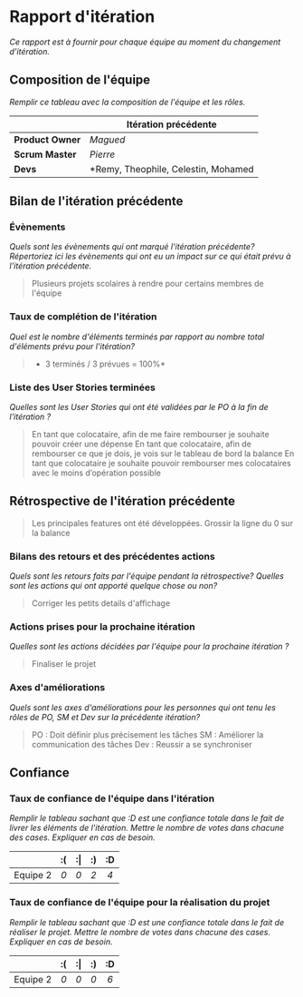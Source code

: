 # Rapport d'itération  
*Ce rapport est à fournir pour chaque équipe au moment du changement d'itération.*

## Composition de l'équipe 
*Remplir ce tableau avec la composition de l'équipe et les rôles.*

|  &nbsp;                 | Itération précédente     |
| -------------           |-------------             |
| **Product Owner**       | *Magued*                 |
| **Scrum Master**        | *Pierre*                 |
| **Devs**		  | *Remy, Theophile, Celestin, Mohamed |

## Bilan de l'itération précédente  
### Évènements 
*Quels sont les évènements qui ont marqué l'itération précédente? Répertoriez ici les évènements qui ont eu un impact sur ce qui était prévu à l'itération précédente.*
> Plusieurs projets scolaires à rendre pour certains membres de l'équipe


### Taux de complétion de l'itération  
*Quel est le nombre d'éléments terminés par rapport au nombre total d'éléments prévu pour l'itération?*
> * 3 terminés / 3 prévues = 100%*

### Liste des User Stories terminées
*Quelles sont les User Stories qui ont été validées par le PO à la fin de l'itération ?*
> En tant que colocataire, afin de me faire rembourser je souhaite pouvoir créer une dépense
> En tant que colocataire, afin de rembourser ce que je dois, je vois sur le tableau de bord la balance
> En tant que colocataire je souhaite pouvoir rembourser mes colocataires avec le moins d’opération possible


## Rétrospective de l'itération précédente
> Les principales features ont été développées.
> Grossir la ligne du 0 sur la balance

### Bilans des retours et des précédentes actions 
*Quels sont les retours faits par l'équipe pendant la rétrospective? Quelles sont les actions qui ont apporté quelque chose ou non?*
> Corriger les petits details d'affichage

### Actions prises pour la prochaine itération
*Quelles sont les actions décidées par l'équipe pour la prochaine itération ?*
> Finaliser le projet


### Axes d'améliorations 
*Quels sont les axes d'améliorations pour les personnes qui ont tenu les rôles de PO, SM et Dev sur la précédente itération?*
> PO : Doit définir plus précisement les tâches
> SM : Améliorer la communication des tâches
> Dev : Reussir a se synchroniser


## Confiance 
### Taux de confiance de l'équipe dans l'itération  
*Remplir le tableau sachant que :D est une confiance totale dans le fait de livrer les éléments de l'itération. Mettre le nombre de votes dans chacune des cases. Expliquer en cas de besoin.*

|          	| :( 	| :&#124; 	| :) 	| :D 	|
|:--------:	|:----:	|:----:	    |:----:	|:----:	|
| Equipe 2 	|  *0* 	|  *0* 	    |  *2* 	|  *4* 	|

### Taux de confiance de l'équipe pour la réalisation du projet 
*Remplir le tableau sachant que :D est une confiance totale dans le fait de réaliser le projet. Mettre le nombre de votes dans chacune des cases. Expliquer en cas de besoin.*

|          	| :( 	| :&#124; 	| :) 	| :D 	|
|:--------:	|:----:	|:----:	    |:----:	|:----:	|
| Equipe 2 	|  *0* 	|  *0* 	    |  *0* 	|  *6* 	|

 
 
